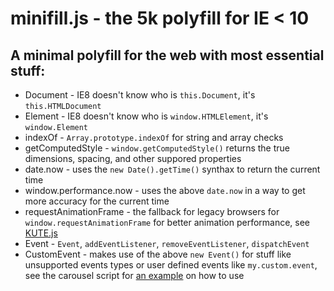 # minifill.js - the 5k polyfill for IE < 10

## A minimal polyfill for the web with most essential stuff:
* Document - IE8 doesn't know who is `this.Document`, it's `this.HTMLDocument`
* Element - IE8 doesn't know who is `window.HTMLElement`, it's `window.Element`
* indexOf - `Array.prototype.indexOf` for string and array checks
* getComputedStyle - `window.getComputedStyle()` returns the true dimensions, spacing, and other suppored properties
* date.now - uses the `new Date().getTime()` synthax to return the current time
* window.performance.now - uses the above `date.now` in a way to get more accuracy for the current time
* requestAnimationFrame - the fallback for legacy browsers for `window.requestAnimationFrame` for better animation performance, see <a href="https://github.com/thednp/kute.js">KUTE.js</a>
* Event - `Event`, `addEventListener`,  `removeEventListener`,  `dispatchEvent`
* CustomEvent - makes use of the above `new Event()` for stuff like unsupported events types or user defined events like `my.custom.event`, see the carousel script for <a href="https://github.com/thednp/bootstrap.native/blob/master/lib/carousel-native.js#L113-L116">an example</a> on how to use
